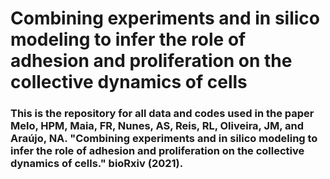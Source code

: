 # Combining experiments and in silico modeling to infer the role of adhesion and proliferation on the collective dynamics of cells


### This is the repository for all data and codes used in the paper Melo, HPM, Maia, FR, Nunes, AS, Reis, RL, Oliveira, JM, and Araújo, NA.  "Combining experiments and in silico modeling to infer the role of adhesion and proliferation on the collective dynamics of cells." bioRxiv (2021).


